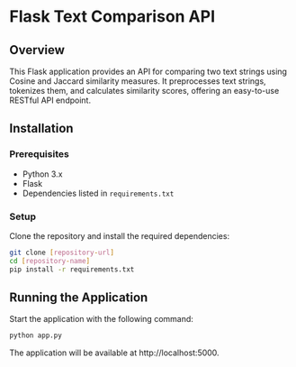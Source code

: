# Flask Text Comparison API

## Overview
This Flask application provides an API for comparing two text strings using Cosine and Jaccard similarity measures. It preprocesses text strings, tokenizes them, and calculates similarity scores, offering an easy-to-use RESTful API endpoint.

## Installation

### Prerequisites
- Python 3.x
- Flask
- Dependencies listed in `requirements.txt`

### Setup
Clone the repository and install the required dependencies:

```bash
git clone [repository-url]
cd [repository-name]
pip install -r requirements.txt
```
## Running the Application

Start the application with the following command:

```bash
python app.py
```

The application will be available at http://localhost:5000.
